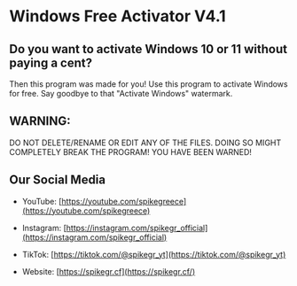 # Windows Free Activator V4.1

## Do you want to activate Windows 10 or 11 without paying a cent?

Then this program was made for you! Use this program to activate
Windows for free. Say goodbye to that "Activate Windows" watermark.

## WARNING:

DO NOT DELETE/RENAME OR EDIT ANY OF THE FILES. DOING SO MIGHT COMPLETELY BREAK THE PROGRAM!
YOU HAVE BEEN WARNED!

## Our Social Media

 - YouTube:
[https://youtube.com/spikegreece](https://youtube.com/spikegreece)

 - Instagram:
[https://instagram.com/spikegr_official](https://instagram.com/spikegr_official)

 - TikTok:
[https://tiktok.com/@spikegr_yt](https://tiktok.com/@spikegr_yt)

 - Website:
[https://spikegr.cf](https://spikegr.cf/)
